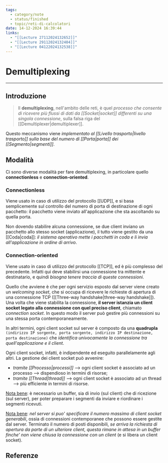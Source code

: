```yaml
---
tags:
  - category/note
  - status/finished
  - topic/reti-di-calcolatori
date: 14-12-2024 16:39:44
links:
  - "[[Lecture 27112024132652]]"
  - "[[Lecture 29112024132404]]"
  - "[[Lecture 04122024132538]]"
---
```

# Demultiplexing
---
## Introduzione
> Il **demultiplexing**, nell'ambito delle reti, è quel _processo che consente di ricevere più flussi di dati da [[Socket|socket]] differenti su una singola connessione_, sulla falsa riga del [[Demultiplexer|demultiplexer]].

Questo meccanismo viene _implementato al [[Livello trasporto|livello trasporto]] sulla base del numero di [[Porta|porta]] dei [[Segmento|segmenti]]_.

## Modalità
Ci sono diverse modalità per fare demultiplexing, in particolare quello **connectionless** e **connection-oriented**.

### Connectionless
Viene usato in caso di utilizzo del protocollo [[UDP]], e si basa semplicemente sul controllo del numero di porta di destinazione di ogni pacchetto: il pacchetto viene inviato all'applicazione che sta ascoltando su quella porta.

Non dovendo stabilire alcuna connessione, se due client inviano un pacchetto allo stesso socket (applicazione), il tutto viene gestito da una [[Coda|coda]]: _il sistema operativo mette i pacchetti in coda e li invia all'applicazione in ordine di arrivo_.

### Connection-oriented
Viene usato in caso di utilizzo del protocollo [[TCP]], ed è più complesso del precedente. Infatti qui deve stabilirsi una connessione tra mittente e destinatario, e quindi _bisogna tenere traccia di queste connessioni_.

Quello che avviene è che per ogni servizio esposto dal server viene creato un _welcoming socket_, che si occupa di ricevere le richieste di apertura di una connessione TCP ([[Three-way handshake|three-way handshake]]). Una volta che viene stabilita la connessione, **il server istanzia un client socket legato alla connessione con quel preciso client**, chiamato _connection socket_. In questo modo il server può gestire più connessioni su una stessa porta contemporaneamente.

In altri termini, ogni client socket sul server è composto da una **quadrupla** `(indirizzo IP sorgente, porta sorgente, indirizzo IP destinazione, porta destinazione)` che _identifica univocamente la connessione tra quell'applicazione e il client_.

Ogni client socket, infatti, è indipendente ed eseguito parallelamente agli altri. La gestione dei client socket può avvenire:
- _tramite [[Processo|processi]]_ --> ogni client socket è associato ad un processo --> dispendioso in termini di risorse;
- _tramite [[Thread|thread]]_ --> ogni client socket è associato ad un thread --> più efficiente in termini di risorse.

<u>Nota bene</u>: è necessario un buffer, sia di invio (sul client) che di ricezione (sul server), per poter preparare i segmenti da inviare e riordinare i segmenti ricevuti.

<u>Nota bene</u>: _nel server si puo' specificare il numero massimo di client socket generabili_, ossia di connessioni contemporanee che possono essere gestite dal server. Terminato il numero di posti disponibili, _se arriva la richiesta di apertura da parte di un ulteriore client, questa rimane in attesa in un buffer finche' non viene chiusa la connessione con un client_ (e si libera un client socket).

## Referenze